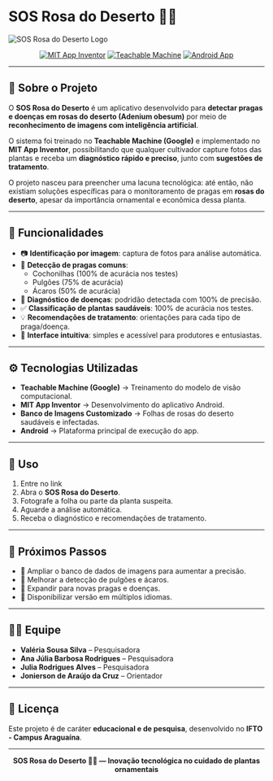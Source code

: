 # SOS Rosa do Deserto 🌵🌸  

![SOS Rosa do Deserto Logo](https://github.com/SOSRosaDoDeserto/SOSRosaDoDeserto/edit/main/logo.png)  

<p align="center">
  <a href="https://appinventor.mit.edu/"><img alt="MIT App Inventor" src="https://img.shields.io/badge/MIT%20App%20Inventor-Platform-blue?style=for-the-badge"></a>
  <a href="https://teachablemachine.withgoogle.com/"><img alt="Teachable Machine" src="https://img.shields.io/badge/Teachable%20Machine-Google-green?style=for-the-badge&logo=google"></a>
  <a href="https://developer.android.com"><img alt="Android App" src="https://img.shields.io/badge/Android-App-3DDC84?style=for-the-badge&logo=android"></a>
</p>  

---

## 🌱 Sobre o Projeto  

O **SOS Rosa do Deserto** é um aplicativo desenvolvido para **detectar pragas e doenças em rosas do deserto (Adenium obesum)** por meio de **reconhecimento de imagens com inteligência artificial**.  

O sistema foi treinado no **Teachable Machine (Google)** e implementado no **MIT App Inventor**, possibilitando que qualquer cultivador capture fotos das plantas e receba um **diagnóstico rápido e preciso**, junto com **sugestões de tratamento**.  

O projeto nasceu para preencher uma lacuna tecnológica: até então, não existiam soluções específicas para o monitoramento de pragas em **rosas do deserto**, apesar da importância ornamental e econômica dessa planta.  

---

## 🔬 Funcionalidades  

- 📷 **Identificação por imagem**: captura de fotos para análise automática.  
- 🐞 **Detecção de pragas comuns**:  
  - Cochonilhas (100% de acurácia nos testes)  
  - Pulgões (75% de acurácia)  
  - Ácaros (50% de acurácia)  
- 🌱 **Diagnóstico de doenças**: podridão detectada com 100% de precisão.  
- ✅ **Classificação de plantas saudáveis**: 100% de acurácia nos testes.  
- 💡 **Recomendações de tratamento**: orientações para cada tipo de praga/doença.  
- 🎯 **Interface intuitiva**: simples e acessível para produtores e entusiastas.  

---

## ⚙️ Tecnologias Utilizadas  

- **Teachable Machine (Google)** → Treinamento do modelo de visão computacional.  
- **MIT App Inventor** → Desenvolvimento do aplicativo Android.  
- **Banco de Imagens Customizado** → Folhas de rosas do deserto saudáveis e infectadas.  
- **Android** → Plataforma principal de execução do app.  

---


## 🚀 Uso  

1. Entre no link 
2. Abra o **SOS Rosa do Deserto**.  
3. Fotografe a folha ou parte da planta suspeita.  
4. Aguarde a análise automática.  
5. Receba o diagnóstico e recomendações de tratamento.  

---

## 🔮 Próximos Passos  

- 📌 Ampliar o banco de dados de imagens para aumentar a precisão.  
- 📌 Melhorar a detecção de pulgões e ácaros.  
- 📌 Expandir para novas pragas e doenças.  
- 📌 Disponibilizar versão em múltiplos idiomas.  

---

## 👩‍💻 Equipe  

- **Valéria Sousa Silva** – Pesquisadora  
- **Ana Júlia Barbosa Rodrigues** – Pesquisadora  
- **Julia Rodrigues Alves** – Pesquisadora  
- **Jonierson de Araújo da Cruz** – Orientador  

---

## 📜 Licença  

Este projeto é de caráter **educacional e de pesquisa**, desenvolvido no **IFTO - Campus Araguaína**.  

---

<div align="center">  
  <strong>SOS Rosa do Deserto 🌵🌸 — Inovação tecnológica no cuidado de plantas ornamentais</strong>  
</div>  
